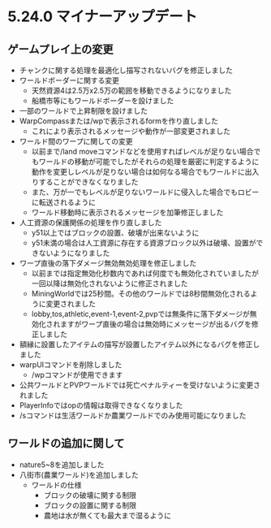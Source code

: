 # 5.24.0 マイナーアップデート
## ゲームプレイ上の変更
* チャンクに関する処理を最適化し描写されないバグを修正しました
* ワールドボーダーに関する変更
  * 天然資源4は2.5万x2.5万の範囲を移動できるようになりました
  * 船橋市等にもワールドボーダーを設けました
* 一部のワールドで上昇制限を設けました
* WarpCompassまたは/wpで表示されるformを作り直しました
  * これにより表示されるメッセージや動作が一部変更されました
* ワールド間のワープに関しての変更
  * 以前まで/land moveコマンドなどを使用すればレベルが足りない場合でもワールドの移動が可能でしたがそれらの処理を厳密に判定するように動作を変更しレベルが足りない場合は如何なる場合でもワールドに出入りすることができなくなりました
  * また、万が一でもレベルが足りないワールドに侵入した場合でもロビーに転送されるように
  * ワールド移動時に表示されるメッセージを加筆修正しました
* 人工資源の保護関係の処理を作り直しました
  * y51以上ではブロックの設置、破壊が出来ないように
  * y51未満の場合は人工資源に存在する資源ブロック以外は破壊、設置ができないようになりました
* ワープ直後の落下ダメージ無効無効処理を修正しました
  * 以前までは指定無効化秒数内であれば何度でも無効化されていましたが一回以降は無効化されないように修正されました
  * MiningWorldでは25秒間。その他のワールドでは8秒間無効化されるように変更されました
  * lobby,tos,athletic,event-1,event-2,pvpでは無条件に落下ダメージが無効化されますがワープ直後の場合は無効時にメッセージが出るバグを修正しました
* 額縁に設置したアイテムの描写が設置したアイテム以外になるバグを修正しました
* warpUIコマンドを削除しました
  * /wpコマンドが使用できます
* 公共ワールドとPVPワールドでは死亡ペナルティーを受けないように変更されました
* PlayerInfoではopの情報は取得できなくなりました
* /sコマンドは生活ワールドか農業ワールドでのみ使用可能になりました

## ワールドの追加に関して
* nature5~8を追加しました
* 八街市(農業ワールド)を追加しました
  * ワールドの仕様
    * ブロックの破壊に関する制限
    * ブロックの設置に関する制限
    * 農地は水が無くても最大まで湿るように